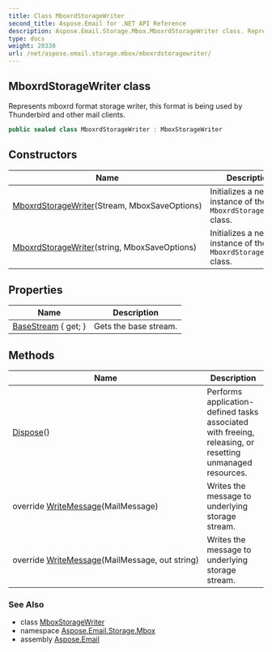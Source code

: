 ```yaml
---
title: Class MboxrdStorageWriter
second_title: Aspose.Email for .NET API Reference
description: Aspose.Email.Storage.Mbox.MboxrdStorageWriter class. Represents mboxrd format storage writer this format is being used by Thunderbird and other mail clients
type: docs
weight: 20330
url: /net/aspose.email.storage.mbox/mboxrdstoragewriter/
---
```

## MboxrdStorageWriter class

Represents mboxrd format storage writer, this format is being used by Thunderbird and other mail clients.

```csharp
public sealed class MboxrdStorageWriter : MboxStorageWriter
```

## Constructors

| Name | Description |
| --- | --- |
| [MboxrdStorageWriter](mboxrdstoragewriter/#constructor)(Stream, MboxSaveOptions) | Initializes a new instance of the `MboxrdStorageWriter` class. |
| [MboxrdStorageWriter](mboxrdstoragewriter/#constructor_2)(string, MboxSaveOptions) | Initializes a new instance of the `MboxrdStorageWriter` class. |

## Properties

| Name | Description |
| --- | --- |
| [BaseStream](../../aspose.email.storage.mbox/mboxstoragewriter/basestream/) { get; } | Gets the base stream. |

## Methods

| Name | Description |
| --- | --- |
| [Dispose](../../aspose.email.storage.mbox/mboxstoragewriter/dispose/)() | Performs application-defined tasks associated with freeing, releasing, or resetting unmanaged resources. |
| override [WriteMessage](../../aspose.email.storage.mbox/mboxrdstoragewriter/writemessage/#writemessage)(MailMessage) | Writes the message to underlying storage stream. |
| override [WriteMessage](../../aspose.email.storage.mbox/mboxrdstoragewriter/writemessage/#writemessage_1)(MailMessage, out string) | Writes the message to underlying storage stream. |

### See Also

* class [MboxStorageWriter](../mboxstoragewriter/)
* namespace [Aspose.Email.Storage.Mbox](../../aspose.email.storage.mbox/)
* assembly [Aspose.Email](../../)



